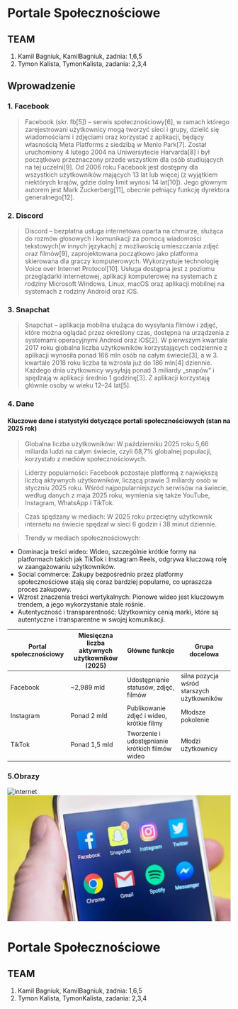 # Portale Społecznościowe

## TEAM
1. Kamil Bagniuk, KamilBagniuk, zadnia: 1,6,5
2. Tymon Kalista, TymonKalista, zadania: 2,3,4

##  Wprowadzenie
### 1. Facebook
> Facebook (skr. fb[5]) – serwis społecznościowy[6], w ramach którego zarejestrowani użytkownicy mogą tworzyć sieci i grupy, dzielić się wiadomościami i zdjęciami oraz korzystać z aplikacji, będący własnością Meta Platforms z siedzibą w Menlo Park[7]. Został uruchomiony 4 lutego 2004 na Uniwersytecie Harvarda[8] i był początkowo przeznaczony przede wszystkim dla osób studiujących na tej uczelni[9]. Od 2006 roku Facebook jest dostępny dla wszystkich użytkowników mających 13 lat lub więcej (z wyjątkiem niektórych krajów, gdzie dolny limit wynosi 14 lat[10]). Jego głównym autorem jest Mark Zuckerberg[11], obecnie pełniący funkcję dyrektora generalnego[12].

### 2. Discord
> Discord – bezpłatna usługa internetowa oparta na chmurze, służąca do rozmów głosowych i komunikacji za pomocą wiadomości tekstowych﻿[w innych językach] z możliwością umieszczania zdjęć oraz filmów[9], zaprojektowana początkowo jako platforma skierowana dla graczy komputerowych. Wykorzystuje technologię Voice over Internet Protocol[10]. Usługa dostępna jest z poziomu przeglądarki internetowej, aplikacji komputerowej na systemach z rodziny Microsoft Windows, Linux, macOS oraz aplikacji mobilnej na systemach z rodziny Android oraz iOS.

### 3. Snapchat
> Snapchat – aplikacja mobilna służąca do wysyłania filmów i zdjęć, które można oglądać przez określony czas, dostępna na urządzenia z systemami operacyjnymi Android oraz iOS[2]. W pierwszym kwartale 2017 roku globalna liczba użytkowników korzystających codziennie z aplikacji wynosiła ponad 166 mln osób na całym świecie[3], a w 3. kwartale 2018 roku liczba ta wzrosła już do 186 mln[4] dziennie. Każdego dnia użytkownicy wysyłają ponad 3 miliardy „snapów” i spędzają w aplikacji średnio 1 godzinę[3]. Z aplikacji korzystają głównie osoby w wieku 12–24 lat[5].

### 4. Dane
#### Kluczowe dane i statystyki dotyczące portali społecznościowych (stan na 2025 rok)
> Globalna liczba użytkowników: W październiku 2025 roku 5,66 miliarda ludzi na całym świecie, czyli 68,7% globalnej populacji, korzystało z mediów społecznościowych.

> Liderzy popularności: Facebook pozostaje platformą z największą liczbą aktywnych użytkowników, liczącą prawie 3 miliardy osób w styczniu 2025 roku. Wśród najpopularniejszych serwisów na świecie, według danych z maja 2025 roku, wymienia się także YouTube, Instagram, WhatsApp i TikTok.

> Czas spędzany w mediach: W 2025 roku przeciętny użytkownik internetu na świecie spędzał w sieci 6 godzin i 38 minut dziennie.

> Trendy w mediach społecznościowych:
* Dominacja treści wideo: Wideo, szczególnie krótkie formy na platformach takich jak TikTok i Instagram Reels, odgrywa kluczową rolę w zaangażowaniu użytkowników.
* Social commerce: Zakupy bezpośrednio przez platformy społecznościowe stają się coraz bardziej popularne, co upraszcza proces zakupowy.
* Wzrost znaczenia treści wertykalnych: Pionowe wideo jest kluczowym trendem, a jego wykorzystanie stale rośnie.
* Autentyczność i transparentność: Użytkownicy cenią marki, które są autentyczne i transparentne w swojej komunikacji.

|Portal społecznościowy|Miesięczna liczba aktywnych użytkowników (2025)|Główne funkcje|Grupa docelowa|
|----------------------|-----------------------------------------------|--------------|--------|
|Facebook|~2,989 mld|Udostępnianie statusów, zdjęć, filmów|silna pozycja wśród starszych użytkowników|
|Instagram|Ponad 2 mld|Publikowanie zdjęć i wideo, krótkie filmy|Młodsze pokolenie|
|TikTok|Ponad 1,5 mld|Tworzenie i udostępnianie krótkich filmów wideo|Młodzi użytkownicy|

### 5.Obrazy
![internet](https://images.pexels.com/photos/267350/pexels-photo-267350.jpeg)
![lokalnie](social.png)
# Portale Społecznościowe

## TEAM
1. Kamil Bagniuk, KamilBagniuk, zadnia: 1,6,5
2. Tymon Kalista, TymonKalista, zadania: 2,3,4